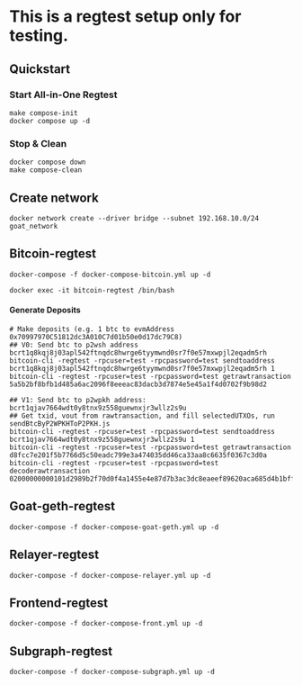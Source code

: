 # This is a regtest setup only for testing.

## Quickstart

### Start All-in-One Regtest
```
make compose-init
docker compose up -d
```

### Stop & Clean
```
docker compose down
make compose-clean
```

## Create network

`docker network create --driver bridge --subnet 192.168.10.0/24 goat_network`

## Bitcoin-regtest

`docker-compose -f docker-compose-bitcoin.yml up -d`

`docker exec -it bitcoin-regtest /bin/bash`

#### Generate Deposits
```
# Make deposits (e.g. 1 btc to evmAddress 0x70997970C51812dc3A010C7d01b50e0d17dc79C8)
## V0: Send btc to p2wsh address bcrt1q8kqj8j03apl542ftnqdc8hwrge6tyymwnd0sr7f0e57mxwpjl2eqadm5rh
bitcoin-cli -regtest -rpcuser=test -rpcpassword=test sendtoaddress bcrt1q8kqj8j03apl542ftnqdc8hwrge6tyymwnd0sr7f0e57mxwpjl2eqadm5rh 1
bitcoin-cli -regtest -rpcuser=test -rpcpassword=test getrawtransaction 5a5b2bf8bfb1d485a6ac2096f8eeeac83dacb3d7874e5e45a1f4d0702f9b98d2

## V1: Send btc to p2wpkh address: bcrt1qjav7664wdt0y8tnx9z558guewnxjr3wllz2s9u
## Get txid, vout from rawtransaction, and fill selectedUTXOs, run sendBtcByP2WPKHToP2PKH.js
bitcoin-cli -regtest -rpcuser=test -rpcpassword=test sendtoaddress bcrt1qjav7664wdt0y8tnx9z558guewnxjr3wllz2s9u 1
bitcoin-cli -regtest -rpcuser=test -rpcpassword=test getrawtransaction d8fcc7e201f5b7766d5c50eadc799e3a474035dd46ca33aa8c6635f0367c3d0a
bitcoin-cli -regtest -rpcuser=test -rpcpassword=test decoderawtransaction 02000000000101d2989b2f70d0f4a1455e4e87d7b3ac3dc8eaeef89620aca685d4b1bff82b5b5a0100000000fdffffff02a8af151e01000000160014f0530796e40f8fc8b482c213506688dc7ae263a500e1f5050000000016001458dc254a66e5dd3f718b6f7b42aabb5841b569f9014021e301735978dd2b007d14f40076b374acda5e5578c3c2c1933dbd34b19ef6e143f5ca855c2e9f977918db74687b06cc610dc45568fc3a40b0e2fc9054e7e4e265000000
```

## Goat-geth-regtest

`docker-compose -f docker-compose-goat-geth.yml up -d`

## Relayer-regtest

`docker-compose -f docker-compose-relayer.yml up -d`

## Frontend-regtest

`docker-compose -f docker-compose-front.yml up -d`

## Subgraph-regtest

`docker-compose -f docker-compose-subgraph.yml up -d`